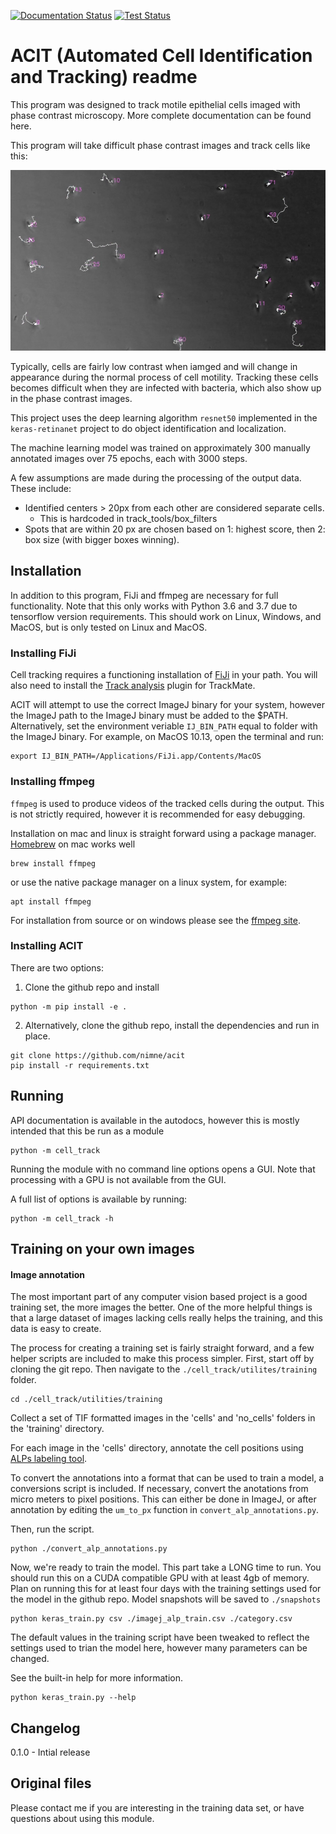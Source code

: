 [![Documentation Status](https://readthedocs.org/projects/acit/badge/?version=latest)](https://acit.readthedocs.io/en/latest/?badge=latest)
[![Test Status](https://travis-ci.org/nimne/acit.svg?branch=master)](https://travis-ci.org/nimne/acit)

# ACIT (Automated Cell Identification and Tracking) readme

This program was designed to track motile epithelial cells imaged with phase contrast microscopy.
More complete documentation can be found here.

This program will take difficult phase contrast images and track cells like this:

![Image of tracked cells](tests/out_example.png)

Typically, cells are fairly low contrast when iamged and will change in appearance during the normal process of cell motility. Tracking these cells becomes difficult when they are infected with bacteria, which also show up in the phase contrast images.

This project uses the deep learning algorithm `resnet50` implemented in the `keras-retinanet` project to do object identification and localization.

The machine learning model was trained on approximately 300 manually annotated images over 75 epochs, each with 3000 steps.

A few assumptions are made during the processing of the output data.
These include:

- Identified centers > 20px from each other are considered separate cells.
  - This is hardcoded in track_tools/box_filters
- Spots that are within 20 px are chosen based on 1: highest score, then 2: box size (with bigger boxes winning).

## Installation
In addition to this program, FiJi and ffmpeg are necessary for full functionality. Note that this
only works with Python 3.6 and 3.7 due to tensorflow version requirements. This should
work on Linux, Windows, and MacOS, but is only tested on Linux and MacOS.

### Installing FiJi
Cell tracking requires a functioning installation of [FiJi](https://imagej.net/Fiji) in your path.
You will also need to install the [Track analysis](https://imagej.net/TrackMate#Extensions) plugin for TrackMate.

ACIT will attempt to use the correct ImageJ binary for your system, however
the ImageJ path to the ImageJ binary must be added to the $PATH.
Alternatively, set the environment veriable `IJ_BIN_PATH` equal to folder with the ImageJ binary.
For example, on MacOS 10.13, open the terminal and run:
```
export IJ_BIN_PATH=/Applications/FiJi.app/Contents/MacOS
```
### Installing ffmpeg
`ffmpeg` is used to produce videos of the tracked cells during the output. This is not
strictly required, however it is recommended for easy debugging.

Installation on mac and linux is straight forward using a package manager. [Homebrew](https://brew.sh/) on mac works well
```
brew install ffmpeg
````
or use the native package manager on a linux system, for example:
```
apt install ffmpeg
```
For installation from source or on windows please see the [ffmpeg site](https://www.ffmpeg.org/download.html).
### Installing ACIT
There are two options:
1. Clone the github repo and install
```
python -m pip install -e .
```
2. Alternatively, clone the github repo, install the dependencies and run in place.
```
git clone https://github.com/nimne/acit
pip install -r requirements.txt
```

## Running

API documentation is available in the autodocs, however this is mostly
intended that this be run as a module
```
python -m cell_track
```
Running the module with no command line options opens a GUI.
Note that processing with a GPU is not available from the GUI.

A full list of options is available by running:
```
python -m cell_track -h
```
## Training on your own images
#### Image annotation
The most important part of any computer vision based project is a good training set,
the more images the better. One of the more helpful things is that a large dataset
of images lacking cells really helps the training, and this data is easy to create.

The process for creating a training set is fairly straight forward, and a few
helper scripts are included to make this process simpler. First, start off
by cloning the git repo. Then navigate to the `./cell_track/utilites/training` folder.
```
cd ./cell_track/utilities/training
```

Collect a set of TIF formatted images in the 'cells' and 'no_cells' folders in the
'training' directory.

For each image in the 'cells' directory, annotate the cell positions using
[ALPs labeling tool](https://alpslabel.wordpress.com/2017/01/26/alt/).

To convert the annotations into a format that can be used to train a
model, a conversions script is included. If necessary, convert the anotations
from micro meters to pixel positions. This can either be done in ImageJ,
or after annotation by editing the `um_to_px` function in `convert_alp_annotations.py`.

Then, run the script.
```
python ./convert_alp_annotations.py
```

Now, we're ready to train the model. This part take a LONG time to run.
You should run this on a CUDA compatible GPU with at least 4gb of memory. Plan
on running this for at least four days with the training settings used for the
model in the github repo. Model snapshots will be saved to `./snapshots`

```
python keras_train.py csv ./imagej_alp_train.csv ./category.csv
```
The default values in the training script have been tweaked to reflect
the settings used to trian the model here, however many parameters can be changed.

See the built-in help for more information.
```
python keras_train.py --help
```
## Changelog

0.1.0 - Intial release


## Original files

Please contact me if you are interesting in the training 
data set, or have questions about using this module.
